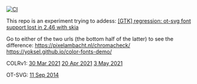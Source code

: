 [![CI](https://github.com/HinTak/webkitgtk-mod-CI/actions/workflows/ci.yml/badge.svg)](https://github.com/HinTak/webkitgtk-mod-CI/actions/workflows/ci.yml)

This repo is an experiment trying to addess:
[[GTK] regression: ot-svg font support lost in 2.46 with skia](https://bugs.webkit.org/show_bug.cgi?id=283246)

Go to either of the two urls (the bottom half of the latter) to see the difference:
https://pixelambacht.nl/chromacheck/
https://yoksel.github.io/color-fonts-demo/


COLRv1:
[30 Mar 2021](https://lists.webkit.org/pipermail/webkit-dev/2021-March/031765.html)
[20 Apr 2021](https://lists.webkit.org/pipermail/webkit-dev/2021-April/031789.html)
[3 May 2021](https://lists.webkit.org/pipermail/webkit-dev/2021-May/031839.html)

OT-SVG:
[11 Sep 2014](https://lists.webkit.org/pipermail/webkit-dev/2014-September/026848.html)
